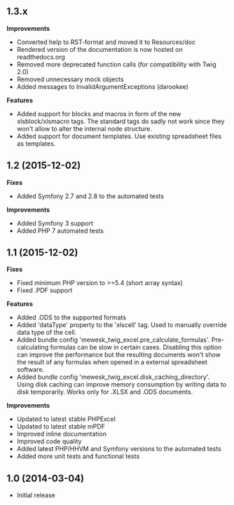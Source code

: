 ## 1.3.x

**Improvements**

 * Converted help to RST-format and moved it to Resources/doc
 * Rendered version of the documentation is now hosted on readthedocs.org
 * Removed more deprecated function calls (for compatibility with Twig 2.0)
 * Removed unnecessary mock objects
 * Added messages to InvalidArgumentExceptions (darookee)
  
**Features**

 * Added support for blocks and macros in form of the new xlsblock/xlsmacro tags. The standard tags do sadly not work since they won't allow to alter the internal node structure.
 * Added support for document templates. Use existing spreadsheet files as templates.

## 1.2 (2015-12-02)

**Fixes**

 * Added Symfony 2.7 and 2.8 to the automated tests

**Improvements**

 * Added Symfony 3 support
 * Added PHP 7 automated tests

## 1.1 (2015-12-02)

**Fixes**

 * Fixed minimum PHP version to >=5.4 (short array syntax)
 * Fixed .PDF support
  
**Features**

 * Added .ODS to the supported formats
 * Added 'dataType' property to the 'xlscell' tag. Used to manually override data type of the cell.
 * Added bundle config 'mewesk_twig_excel.pre_calculate_formulas'. Pre-calculating formulas can be slow in certain cases. Disabling this option can improve the performance but the resulting documents won't show the result of any formulas when opened in a external spreadsheet software.
 * Added bundle config 'mewesk_twig_excel.disk_caching_directory'. Using disk caching can improve memory consumption by writing data to disk temporarily. Works only for .XLSX and .ODS documents.

**Improvements**

 * Updated to latest stable PHPExcel
 * Updated to latest stable mPDF
 * Improved inline documentation
 * Improved code quality
 * Added latest PHP/HHVM and Symfony versions to the automated tests
 * Added more unit tests and functional tests

## 1.0 (2014-03-04)

 * Initial release
